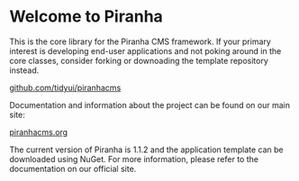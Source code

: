 ﻿Welcome to Piranha 
==================
This is the core library for the Piranha CMS framework. If your primary interest
is developing end-user applications and not poking around in the core classes, 
consider forking or downoading the template repository instead.

<a href="http://github.com/tidyui/piranhacms">github.com/tidyui/piranhacms</a>

Documentation and information about the project can be found on our main site:

<a href="http://www.piranhacms.org">piranhacms.org</a>

The current version of Piranha is 1.1.2 and the application template can be
downloaded using NuGet. For more information, please refer to the documentation
on our official site.
